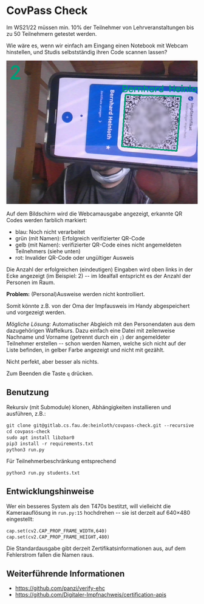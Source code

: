 CovPass Check
=============

Im WS21/22 müssen min. 10% der Teilnehmer von Lehrveranstaltungen bis zu 50 Teilnehmern getestet werden.

Wie wäre es, wenn wir einfach am Eingang einen Notebook mit Webcam hinstellen, und Studis selbstständig ihren Code scannen lassen?

![Bildschirmausgabe](screenshot.jpg)

Auf dem Bildschirm wird die Webcamausgabe angezeigt, erkannte QR Codes werden farblich markiert:

 * blau: Noch nicht verarbeitet
 * grün (mit Namen): Erfolgreich verifizierter QR-Code
 * gelb (mit Namen): verifizierter QR-Code eines nicht angemeldeten Teilnehmers (siehe unten)
 * rot: Invalider QR-Code oder ungültiger Ausweis

Die Anzahl der erfolgreichen (eindeutigen) Eingaben wird oben links in der Ecke angezeigt (im Beispiel: 2) -- im Idealfall entspricht es der Anzahl der Personen im Raum.


**Problem:** (Personal)Ausweise werden nicht kontrolliert.

Somit könnte z.B. von der Oma der Impfausweis im Handy abgespeichert und vorgezeigt werden.

*Mögliche Lösung:* Automatischer Abgleich mit den Personendaten aus dem dazugehörigen Waffelkurs.
Dazu einfach eine Datei mit zeilenweise Nachname und Vorname (getrennt durch ein `;`) der angemeldeter Teilnehmer erstellen -- schon werden Namen, welche sich nicht auf der Liste befinden, in gelber Farbe angezeigt und nicht mit gezählt.

Nicht perfekt, aber besser als nichts.


Zum Beenden die Taste `q` drücken.


Benutzung
---------

Rekursiv (mit Submodule) klonen, Abhängigkeiten installieren und ausführen, z.B.:

    git clone git@gitlab.cs.fau.de:heinloth/covpass-check.git --recursive
    cd covpass-check
    sudo apt install libzbar0
    pip3 install -r requirements.txt
    python3 run.py

Für Teilnehmerbeschränkung entsprechend

    python3 run.py students.txt


Entwicklungshinweise
--------------------

Wer ein besseres System als den T470s bestitzt, will vielleicht die Kameraauflösung in `run.py:15` hochdrehen -- sie ist derzeit auf 640×480 eingestellt:

    cap.set(cv2.CAP_PROP_FRAME_WIDTH,640)
    cap.set(cv2.CAP_PROP_FRAME_HEIGHT,480)

Die Standardausgabe gibt derzeit Zertifikatsinformationen aus, auf dem Fehlerstrom fallen die Namen raus.


Weiterführende Informationen
----------------------------

 * https://github.com/panzi/verify-ehc
 * https://github.com/Digitaler-Impfnachweis/certification-apis

